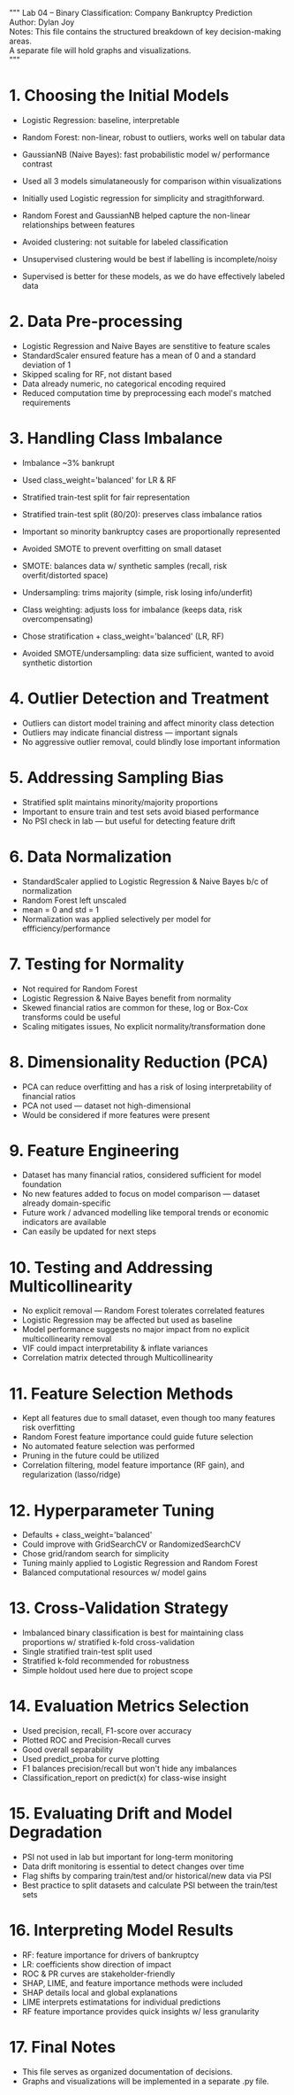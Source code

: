 """
Lab 04 – Binary Classification: Company Bankruptcy Prediction  
Author: Dylan Joy  
Notes: This file contains the structured breakdown of key decision-making areas.  
A separate file will hold graphs and visualizations.  
"""


# 1. Choosing the Initial Models

- Logistic Regression: baseline, interpretable  
- Random Forest: non-linear, robust to outliers, works well on tabular data  
- GaussianNB (Naive Bayes): fast probabilistic model w/ performance contrast  

- Used all 3 models simulataneously for comparison within visualizations  
- Initially used Logistic regression for simplicity and stragithforward.  
- Random Forest and GaussianNB helped capture the non-linear relationships between features  
- Avoided clustering: not suitable for labeled classification  
- Unsupervised clustering would be best if labelling is incomplete/noisy  
- Supervised is better for these models, as we do have effectively labeled data  


# 2. Data Pre-processing

- Logistic Regression and Naive Bayes are senstitive to feature scales  
- StandardScaler ensured feature has a mean of 0 and a standard deviation of 1  
- Skipped scaling for RF, not distant based  
- Data already numeric, no categorical encoding required  
- Reduced computation time by preprocessing each model's matched requirements  


# 3. Handling Class Imbalance

- Imbalance ~3% bankrupt  
- Used class_weight='balanced' for LR & RF  
- Stratified train-test split for fair representation  
- Stratified train-test split (80/20): preserves class imbalance ratios  
- Important so minority bankruptcy cases are proportionally represented  

- Avoided SMOTE to prevent overfitting on small dataset  
- SMOTE: balances data w/ synthetic samples (recall, risk overfit/distorted space)  
- Undersampling: trims majority (simple, risk losing info/underfit)  
- Class weighting: adjusts loss for imbalance (keeps data, risk overcompensating)  

- Chose stratification + class_weight='balanced' (LR, RF)  
- Avoided SMOTE/undersampling: data size sufficient, wanted to avoid synthetic distortion  


# 4. Outlier Detection and Treatment

- Outliers can distort model training and affect minority class detection  
- Outliers may indicate financial distress — important signals  
- No aggressive outlier removal, could blindly lose important information  


# 5. Addressing Sampling Bias

- Stratified split maintains minority/majority proportions  
- Important to ensure train and test sets avoid biased performance  
- No PSI check in lab — but useful for detecting feature drift  


# 6. Data Normalization

- StandardScaler applied to Logistic Regression & Naive Bayes b/c of normalization  
- Random Forest left unscaled  
- mean = 0 and std = 1  
- Normalization was applied selectively per model for effficiency/performance  


# 7. Testing for Normality

- Not required for Random Forest  
- Logistic Regression & Naive Bayes benefit from normality  
- Skewed financial ratios are common for these, log or Box-Cox transforms could be useful  
- Scaling mitigates issues, No explicit normality/transformation done  


# 8. Dimensionality Reduction (PCA)

- PCA can reduce overfitting and has a risk of losing interpretability of financial ratios  
- PCA not used — dataset not high-dimensional  
- Would be considered if more features were present  


# 9. Feature Engineering

- Dataset has many financial ratios, considered sufficient for model foundation  
- No new features added to focus on model comparison — dataset already domain-specific  
- Future work / advanced modelling like temporal trends or economic indicators are available  
- Can easily be updated for next steps  


# 10. Testing and Addressing Multicollinearity

- No explicit removal — Random Forest tolerates correlated features  
- Logistic Regression may be affected but used as baseline  
- Model performance suggests no major impact from no explicit multicollinearity removal  
- VIF could impact interpretability & inflate variances  
- Correlation matrix detected through Multicollinearity  


# 11. Feature Selection Methods

- Kept all features due to small dataset, even though too many features risk overfitting  
- Random Forest feature importance could guide future selection  
- No automated feature selection was performed  
- Pruning in the future could be utilized  
- Correlation filtering, model feature importance (RF gain), and regularization (lasso/ridge)  


# 12. Hyperparameter Tuning

- Defaults + class_weight='balanced'  
- Could improve with GridSearchCV or RandomizedSearchCV  
- Chose grid/random search for simplicity  
- Tuning mainly applied to Logistic Regression and Random Forest  
- Balanced computational resources w/ model gains  


# 13. Cross-Validation Strategy

- Imbalanced binary classification is best for maintaining class proportions w/ stratified k-fold cross-validation  
- Single stratified train-test split used  
- Stratified k-fold recommended for robustness  
- Simple holdout used here due to project scope  


# 14. Evaluation Metrics Selection

- Used precision, recall, F1-score over accuracy  
- Plotted ROC and Precision-Recall curves  
- Good overall separability  
- Used predict_proba for curve plotting  
- F1 balances precision/recall but won't hide any imbalances  
- Classification_report on predict(x) for class-wise insight  


# 15. Evaluating Drift and Model Degradation

- PSI not used in lab but important for long-term monitoring  
- Data drift monitoring is essential to detect changes over time  
- Flag shifts by comparing train/test and/or historical/new data via PSI  
- Best practice to split datasets and calculate PSI between the train/test sets  


# 16. Interpreting Model Results

- RF: feature importance for drivers of bankruptcy  
- LR: coefficients show direction of impact  
- ROC & PR curves are stakeholder-friendly  
- SHAP, LIME, and feature importance methods were included  
- SHAP details local and global explanations  
- LIME interprets estimatations for individual predictions  
- RF feature importance provides quick insights w/ less granularity  


# 17. Final Notes

- This file serves as organized documentation of decisions.  
- Graphs and visualizations will be implemented in a separate .py file.  
